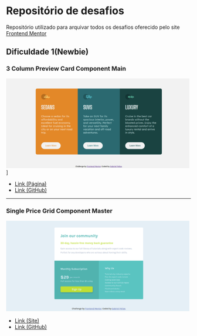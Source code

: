 # Repositório de desafios

Repositório utilizado para arquivar todos os desafios oferecido pelo site [Frontend Mentor](https://www.frontendmentor.io/)

## Dificuldade 1(Newbie)

### 3 Column Preview Card Component Main
<img width="500px" src="./imagens/3-column-preview-card-component-main.png">]

* [Link (Página)](https://gabrielfsoliveira.github.io/frontend-mentor/desafios/3-column-preview-card-component-main/index.html)
* [Link (GitHub)](https://github.com/gabrielFSOliveira/frontend-mentor/tree/main/desafios/3-column-preview-card-component-main)

<hr>

### Single Price Grid Component Master
<img width="500px" src="./imagens/single-price-grid-component-master.png">

* [Link (Site)](https://gabrielfsoliveira.github.io/frontend-mentor/desafios/single-price-grid-component-master/index.html) 
* [Link (GitHub)](https://github.com/gabrielFSOliveira/frontend-mentor/tree/main/desafios/single-price-grid-component-master)